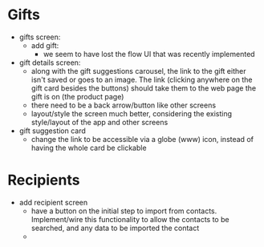 # Gifts
- gifts screen:
  - add gift:
    - we seem to have lost the flow UI that was recently implemented  
- gift details screen:
  - along with the gift suggestions carousel, the link to the gift either isn't saved or goes to an image. The link (clicking anywhere on the gift card besides the buttons) should take them to the web page the gift is on (the product page)
  - there need to be a back arrow/button like other screens
  - layout/style the screen much better, considering the existing style/layout of the app and other screens
- gift suggestion card
  - change the link to be accessible via a globe (www) icon, instead of having the whole card be clickable

# Recipients
- add recipient screen
  - have a button on the initial step to import from contacts. Implement/wire this functionality to allow the contacts to be searched, and any data to be imported the contact
  - 
